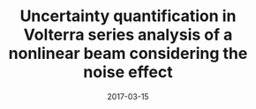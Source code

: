 ---
title: "Uncertainty quantification in Volterra series analysis of a nonlinear beam considering the noise effect"
authors: "L.G.G. Villani, S. da Silva, and A. Cunha Jr"
event: "XVII International Symposium on Dynamic Problems of Mechanics (Diname 2017)"
year: "2017"
doi: 
pdf: 
arxiv: 
hal: "https://hal.archives-ouvertes.fr/hal-01487344"
image: "GraphicalAbstract_Conf_2017_DINAME2017.png"
layout: none
date: 2017-03-15
collection: publications
category: conferences
permalink: /publications/ConferencePaper_2017_DINAME2017
---